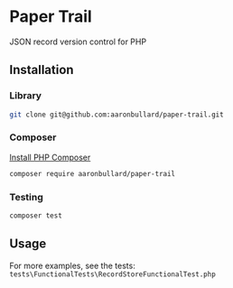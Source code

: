 # Paper Trail
<!-- [![Maintainability](https://api.codeclimate.com/v1/badges/0df0a9dc08cd321aeb13/maintainability)](https://codeclimate.com/github/aaronbullard/factory-biscuit/maintainability)
[![Test Coverage](https://api.codeclimate.com/v1/badges/0df0a9dc08cd321aeb13/test_coverage)](https://codeclimate.com/github/aaronbullard/factory-biscuit/test_coverage) -->

JSON record version control for PHP

## Installation

### Library

```bash
git clone git@github.com:aaronbullard/paper-trail.git
```

### Composer

[Install PHP Composer](https://getcomposer.org/doc/00-intro.md)

```bash
composer require aaronbullard/paper-trail
```

### Testing

```bash
composer test
```

## Usage


For more examples, see the tests: `tests\FunctionalTests\RecordStoreFunctionalTest.php`